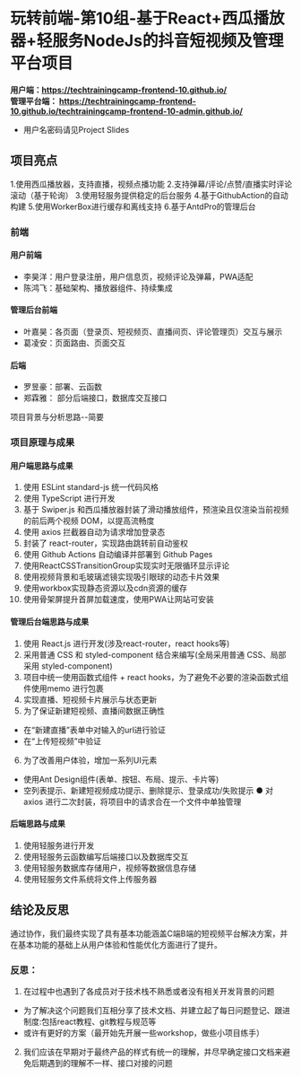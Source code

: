 # 玩转前端-第10组-基于React+西瓜播放器+轻服务NodeJs的抖音短视频及管理平台项目

**用户端：https://techtrainingcamp-frontend-10.github.io/**  
**管理平台端： https://techtrainingcamp-frontend-10.github.io/techtrainingcamp-frontend-10-admin.github.io/**
- 用户名密码请见Project Slides


## 项目亮点
1.使用西瓜播放器，支持直播，视频点播功能
2.支持弹幕/评论/点赞/直播实时评论滚动（基于轮询）
3.使用轻服务提供稳定的后台服务
4.基于GithubAction的自动构建
5.使用WorkerBox进行缓存和离线支持
6.基于AntdPro的管理后台

### 前端
#### 用户前端
  - 李昊洋：用户登录注册，用户信息页，视频评论及弹幕，PWA适配
  - 陈鸿飞：基础架构、播放器组件、持续集成
#### 管理后台前端
  - 叶嘉昊：各页面（登录页、短视频页、直播间页、评论管理页）交互与展示
  - 葛凌安：页面路由、页面交互
#### 后端
- 罗昱豪：部署、云函数
- 郑霖雅： 部分后端接口，数据库交互接口


项目背景与分析思路--简要  

### 项目原理与成果
#### 用户端思路与成果
1. 使用 ESLint standard-js 统一代码风格
2. 使用 TypeScript 进行开发
3. 基于 Swiper.js 和西瓜播放器封装了滑动播放组件，预渲染且仅渲染当前视频的前后两个视频 DOM，以提高流畅度
4. 使用 axios 拦截器自动为请求增加登录态
5. 封装了 react-router，实现路由跳转前自动鉴权
6. 使用 Github Actions 自动编译并部署到 Github Pages
7. 使用ReactCSSTransitionGroup实现实时无限循环显示评论
8. 使用视频背景和毛玻璃滤镜实现吸引眼球的动态卡片效果
9. 使用workbox实现静态资源以及cdn资源的缓存
10. 使用骨架屏提升首屏加载速度，使用PWA让网站可安装
#### 管理后台端思路与成果
1. 使用 React.js 进行开发(涉及react-router，react hooks等)
2. 采用普通 CSS 和 styled-component 结合来编写(全局采用普通 CSS、局部采用 styled-component)
3. 项目中统一使用函数式组件 + react hooks，为了避免不必要的渲染函数式组件使用memo 进行包裹
4. 实现直播、短视频卡片展示与状态更新
5.  为了保证新建短视频、直播间数据正确性
- 在“新建直播”表单中对输入的url进行验证
- 在“上传短视频”中验证
6. 为了改善用户体验，增加一系列UI元素
- 使用Ant Design组件(表单、按钮、布局、提示、卡片等)
- 空列表提示、新建短视频成功提示、删除提示、登录成功/失败提示 ● 对 axios 进行二次封装，将项目中的请求合在一个文件中单独管理
#### 后端思路与成果
1. 使用轻服务进行开发
2. 使用轻服务云函数编写后端接口以及数据库交互
3. 使用轻服务数据库存储用户，视频等数据信息存储
4. 使用轻服务文件系统将文件上传服务器
## 结论及反思
通过协作，我们最终实现了具有基本功能涵盖C端B端的短视频平台解决方案，并在基本功能的基础上从用户体验和性能优化方面进行了提升。
### 反思：
1. 在过程中也遇到了各成员对于技术栈不熟悉或者没有相关开发背景的问题
- 为了解决这个问题我们互相分享了技术文档、并建立起了每日问题登记、跟进制度:包括react教程、git教程与规范等
- 或许有更好的方案（最开始先开展一些workshop，做些小项目练手）
2. 我们应该在早期对于最终产品的样式有统一的理解，并尽早确定接口文档来避免后期遇到的理解不一样、接口对接的问题
